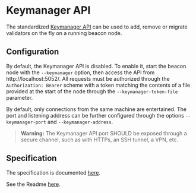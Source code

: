 # Keymanager API

The standardized [Keymanager API](https://ethereum.github.io/keymanager-APIs/) can be used to add, remove or migrate validators on the fly on a running beacon node.

## Configuration

By default, the Keymanager API is disabled. To enable it, start the beacon node with the `--keymanager` option, then access the API from http://localhost:5052/. All requests must be authorized through the `Authorization: Bearer` scheme with a token matching the contents of a file provided at the start of the node through the `--keymanager-token-file` parameter.

By default, only connections from the same machine are entertained. The port and listening address can be further configured through the options `--keymanager-port` and `--keymanager-address`.

> **Warning:** The Keymanager API port SHOULD be exposed through a secure channel, such as with HTTPs, an SSH tunnel, a VPN, etc.

## Specification

The specification is documented [here](https://ethereum.github.io/keymanager-APIs/).

See the Readme [here](https://github.com/ethereum/keymanager-APIs/).
